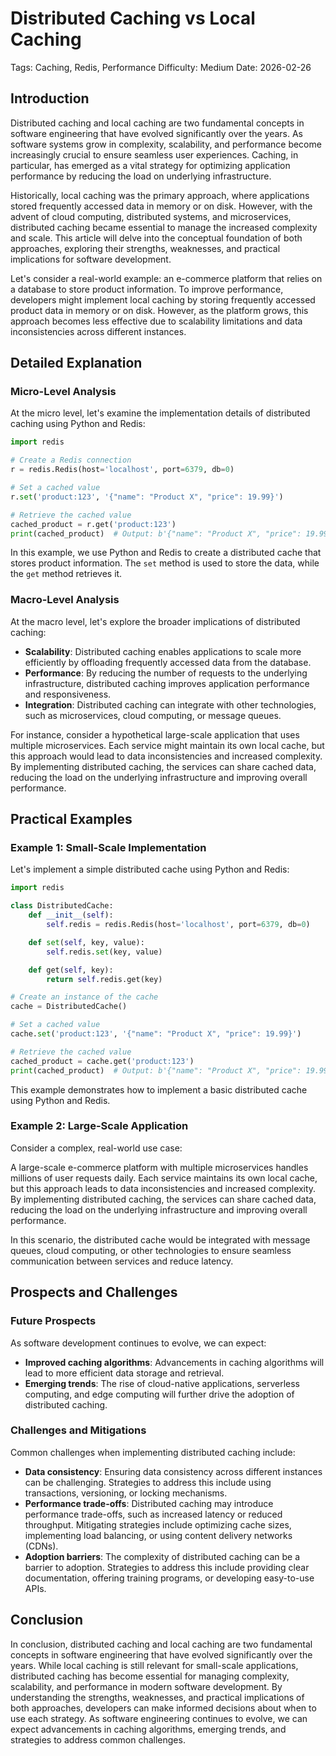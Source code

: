 # Distributed Caching vs Local Caching
Tags: Caching, Redis, Performance
Difficulty: Medium
Date: 2026-02-26

## Introduction

Distributed caching and local caching are two fundamental concepts in software engineering that have evolved significantly over the years. As software systems grow in complexity, scalability, and performance become increasingly crucial to ensure seamless user experiences. Caching, in particular, has emerged as a vital strategy for optimizing application performance by reducing the load on underlying infrastructure.

Historically, local caching was the primary approach, where applications stored frequently accessed data in memory or on disk. However, with the advent of cloud computing, distributed systems, and microservices, distributed caching became essential to manage the increased complexity and scale. This article will delve into the conceptual foundation of both approaches, exploring their strengths, weaknesses, and practical implications for software development.

Let's consider a real-world example: an e-commerce platform that relies on a database to store product information. To improve performance, developers might implement local caching by storing frequently accessed product data in memory or on disk. However, as the platform grows, this approach becomes less effective due to scalability limitations and data inconsistencies across different instances.

## Detailed Explanation

### Micro-Level Analysis

At the micro level, let's examine the implementation details of distributed caching using Python and Redis:

```python
import redis

# Create a Redis connection
r = redis.Redis(host='localhost', port=6379, db=0)

# Set a cached value
r.set('product:123', '{"name": "Product X", "price": 19.99}')

# Retrieve the cached value
cached_product = r.get('product:123')
print(cached_product)  # Output: b'{"name": "Product X", "price": 19.99}'
```

In this example, we use Python and Redis to create a distributed cache that stores product information. The `set` method is used to store the data, while the `get` method retrieves it.

### Macro-Level Analysis

At the macro level, let's explore the broader implications of distributed caching:

* **Scalability**: Distributed caching enables applications to scale more efficiently by offloading frequently accessed data from the database.
* **Performance**: By reducing the number of requests to the underlying infrastructure, distributed caching improves application performance and responsiveness.
* **Integration**: Distributed caching can integrate with other technologies, such as microservices, cloud computing, or message queues.

For instance, consider a hypothetical large-scale application that uses multiple microservices. Each service might maintain its own local cache, but this approach would lead to data inconsistencies and increased complexity. By implementing distributed caching, the services can share cached data, reducing the load on the underlying infrastructure and improving overall performance.

## Practical Examples

### Example 1: Small-Scale Implementation

Let's implement a simple distributed cache using Python and Redis:

```python
import redis

class DistributedCache:
    def __init__(self):
        self.redis = redis.Redis(host='localhost', port=6379, db=0)

    def set(self, key, value):
        self.redis.set(key, value)

    def get(self, key):
        return self.redis.get(key)

# Create an instance of the cache
cache = DistributedCache()

# Set a cached value
cache.set('product:123', '{"name": "Product X", "price": 19.99}')

# Retrieve the cached value
cached_product = cache.get('product:123')
print(cached_product)  # Output: b'{"name": "Product X", "price": 19.99}'
```

This example demonstrates how to implement a basic distributed cache using Python and Redis.

### Example 2: Large-Scale Application

Consider a complex, real-world use case:

A large-scale e-commerce platform with multiple microservices handles millions of user requests daily. Each service maintains its own local cache, but this approach leads to data inconsistencies and increased complexity. By implementing distributed caching, the services can share cached data, reducing the load on the underlying infrastructure and improving overall performance.

In this scenario, the distributed cache would be integrated with message queues, cloud computing, or other technologies to ensure seamless communication between services and reduce latency.

## Prospects and Challenges

### Future Prospects

As software development continues to evolve, we can expect:

* **Improved caching algorithms**: Advancements in caching algorithms will lead to more efficient data storage and retrieval.
* **Emerging trends**: The rise of cloud-native applications, serverless computing, and edge computing will further drive the adoption of distributed caching.

### Challenges and Mitigations

Common challenges when implementing distributed caching include:

* **Data consistency**: Ensuring data consistency across different instances can be challenging. Strategies to address this include using transactions, versioning, or locking mechanisms.
* **Performance trade-offs**: Distributed caching may introduce performance trade-offs, such as increased latency or reduced throughput. Mitigating strategies include optimizing cache sizes, implementing load balancing, or using content delivery networks (CDNs).
* **Adoption barriers**: The complexity of distributed caching can be a barrier to adoption. Strategies to address this include providing clear documentation, offering training programs, or developing easy-to-use APIs.

## Conclusion

In conclusion, distributed caching and local caching are two fundamental concepts in software engineering that have evolved significantly over the years. While local caching is still relevant for small-scale applications, distributed caching has become essential for managing complexity, scalability, and performance in modern software development. By understanding the strengths, weaknesses, and practical implications of both approaches, developers can make informed decisions about when to use each strategy. As software engineering continues to evolve, we can expect advancements in caching algorithms, emerging trends, and strategies to address common challenges.
